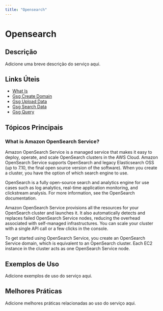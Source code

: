 ```yaml
---
title: "Opensearch"
---
```


# Opensearch

## Descrição

Adicione uma breve descrição do serviço aqui.

## Links Úteis

- [What Is](https://docs.aws.amazon.com/opensearch-service/latest/developerguide/what-is.html)
- [Gsg Create Domain](https://docs.aws.amazon.com/opensearch-service/latest/developerguide/gsg-create-domain.html)
- [Gsg Upload Data](https://docs.aws.amazon.com/opensearch-service/latest/developerguide/gsg-upload-data.html)
- [Gsg Search Data](https://docs.aws.amazon.com/opensearch-service/latest/developerguide/gsg-search-data.html)
- [Gsg Query](https://docs.aws.amazon.com/opensearch-service/latest/developerguide/gsg-query.html)

## Tópicos Principais

### What is Amazon OpenSearch Service?

Amazon OpenSearch Service is a managed service that makes it easy to deploy, operate, and scale
        OpenSearch clusters in the AWS Cloud. Amazon OpenSearch Service supports OpenSearch and legacy
        Elasticsearch OSS (up to 7.10, the final open source version of the software). When you
        create a cluster, you have the option of which search engine to use.

OpenSearch is a
        fully open-source search and analytics engine for use cases such as log analytics, real-time
        application monitoring, and clickstream analysis. For more information, see the OpenSearch documentation.

Amazon OpenSearch Service provisions
        all the resources for your OpenSearch cluster and launches it. It also automatically
        detects and replaces failed OpenSearch Service nodes, reducing the overhead associated with self-managed
        infrastructures. You can scale your cluster with a single API call or a few clicks in the
        console.

To get started using OpenSearch Service, you create an OpenSearch Service domain,
        which is equivalent to an OpenSearch cluster. Each EC2 instance in
        the cluster acts as one OpenSearch Service node.

## Exemplos de Uso

Adicione exemplos de uso do serviço aqui.

## Melhores Práticas

Adicione melhores práticas relacionadas ao uso do serviço aqui.
